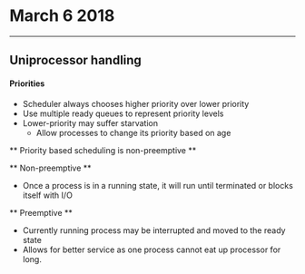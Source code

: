 # March 6 2018
---  
## Uniprocessor handling

#### Priorities
- Scheduler always chooses higher priority over lower priority
- Use multiple ready queues to represent priority levels
- Lower-priority may suffer starvation
    - Allow processes to change its priority based on age

** Priority based scheduling is non-preemptive **

** Non-preemptive **
-  Once a process is in a running state, it will run until terminated or blocks itself with I/O

** Preemptive **
- Currently running process may be interrupted and moved to the ready state
- Allows for better service as one process cannot eat up processor for long.

 